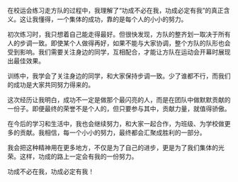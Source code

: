 在校运会练习走方队的过程中，我理解了“功成不必在我，功成必定有我”的真正含义。这让我懂得，一个集体的成功，靠的是每个人的小小的努力。

初次练习时，我只想着自己能走得最好。但很快发现，方队的整齐划一取决于所有人的步调一致。即使某个人做得再好，如果不能与大家协调，整个方队的队形也会受到影响。我们需要关注身边的同学，互相配合，才能让方队在运动会开幕时展现出最佳效果。

训练中，我学会了关注身边的同学，和大家保持步调一致。少了谁都不行，而我们的成功是大家共同努力得来的。

这次经历让我明白，成功不一定是做那个最闪亮的人，而是在团队中做默默贡献的一份子。即便最终的荣誉不是个人的，但只要参与其中，贡献力量，就值得骄傲。

在今后的学习和生活中，我也会继续努力，和大家一起合作，为班级、为学校做更多的贡献。我相信，每一个小小的努力，最终都会汇聚成胜利的一部分。

我会把这种精神用在更多地方，不仅是为了自己的进步，更是为了我们集体的光荣。这样，功成的路上一定会有我的一份努力。

功成不必在我，功成必定有我！